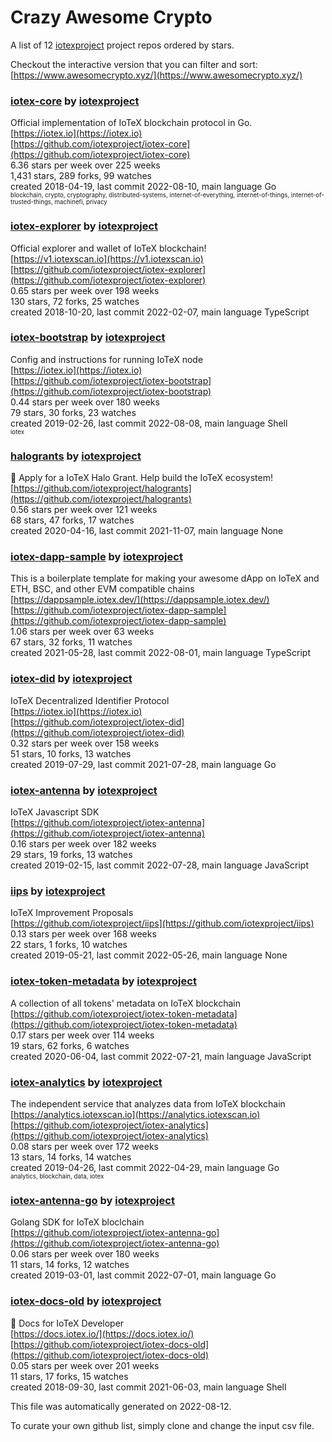 # Crazy Awesome Crypto
A list of 12 [iotexproject](https://github.com/iotexproject) project repos ordered by stars.  

Checkout the interactive version that you can filter and sort: 
[https://www.awesomecrypto.xyz/](https://www.awesomecrypto.xyz/)  


### [iotex-core](https://github.com/iotexproject/iotex-core) by [iotexproject](https://github.com/iotexproject)  
Official implementation of IoTeX blockchain protocol in Go.  
[https://iotex.io](https://iotex.io)  
[https://github.com/iotexproject/iotex-core](https://github.com/iotexproject/iotex-core)  
6.36 stars per week over 225 weeks  
1,431 stars, 289 forks, 99 watches  
created 2018-04-19, last commit 2022-08-10, main language Go  
<sub><sup>blockchain, crypto, cryptography, distributed-systems, internet-of-everything, internet-of-things, internet-of-trusted-things, machinefi, privacy</sup></sub>


### [iotex-explorer](https://github.com/iotexproject/iotex-explorer) by [iotexproject](https://github.com/iotexproject)  
Official explorer and wallet of IoTeX blockchain!  
[https://v1.iotexscan.io](https://v1.iotexscan.io)  
[https://github.com/iotexproject/iotex-explorer](https://github.com/iotexproject/iotex-explorer)  
0.65 stars per week over 198 weeks  
130 stars, 72 forks, 25 watches  
created 2018-10-20, last commit 2022-02-07, main language TypeScript  


### [iotex-bootstrap](https://github.com/iotexproject/iotex-bootstrap) by [iotexproject](https://github.com/iotexproject)  
Config and instructions for running IoTeX node  
[https://iotex.io](https://iotex.io)  
[https://github.com/iotexproject/iotex-bootstrap](https://github.com/iotexproject/iotex-bootstrap)  
0.44 stars per week over 180 weeks  
79 stars, 30 forks, 23 watches  
created 2019-02-26, last commit 2022-08-08, main language Shell  
<sub><sup>iotex</sup></sub>


### [halogrants](https://github.com/iotexproject/halogrants) by [iotexproject](https://github.com/iotexproject)  
👟 Apply for a IoTeX Halo Grant. Help build the IoTeX ecosystem!  
[https://github.com/iotexproject/halogrants](https://github.com/iotexproject/halogrants)  
0.56 stars per week over 121 weeks  
68 stars, 47 forks, 17 watches  
created 2020-04-16, last commit 2021-11-07, main language None  


### [iotex-dapp-sample](https://github.com/iotexproject/iotex-dapp-sample) by [iotexproject](https://github.com/iotexproject)  
This is a boilerplate template for making your awesome dApp on IoTeX and ETH, BSC, and other EVM compatible chains  
[https://dappsample.iotex.dev/](https://dappsample.iotex.dev/)  
[https://github.com/iotexproject/iotex-dapp-sample](https://github.com/iotexproject/iotex-dapp-sample)  
1.06 stars per week over 63 weeks  
67 stars, 32 forks, 11 watches  
created 2021-05-28, last commit 2022-08-01, main language TypeScript  


### [iotex-did](https://github.com/iotexproject/iotex-did) by [iotexproject](https://github.com/iotexproject)  
IoTeX Decentralized Identifier Protocol  
[https://iotex.io](https://iotex.io)  
[https://github.com/iotexproject/iotex-did](https://github.com/iotexproject/iotex-did)  
0.32 stars per week over 158 weeks  
51 stars, 10 forks, 13 watches  
created 2019-07-29, last commit 2021-07-28, main language Go  


### [iotex-antenna](https://github.com/iotexproject/iotex-antenna) by [iotexproject](https://github.com/iotexproject)  
IoTeX Javascript SDK  
[https://github.com/iotexproject/iotex-antenna](https://github.com/iotexproject/iotex-antenna)  
0.16 stars per week over 182 weeks  
29 stars, 19 forks, 13 watches  
created 2019-02-15, last commit 2022-07-28, main language JavaScript  


### [iips](https://github.com/iotexproject/iips) by [iotexproject](https://github.com/iotexproject)  
IoTeX Improvement Proposals  
[https://github.com/iotexproject/iips](https://github.com/iotexproject/iips)  
0.13 stars per week over 168 weeks  
22 stars, 1 forks, 10 watches  
created 2019-05-21, last commit 2022-05-26, main language None  


### [iotex-token-metadata](https://github.com/iotexproject/iotex-token-metadata) by [iotexproject](https://github.com/iotexproject)  
A collection of all tokens' metadata on IoTeX blockchain  
[https://github.com/iotexproject/iotex-token-metadata](https://github.com/iotexproject/iotex-token-metadata)  
0.17 stars per week over 114 weeks  
19 stars, 62 forks, 6 watches  
created 2020-06-04, last commit 2022-07-21, main language JavaScript  


### [iotex-analytics](https://github.com/iotexproject/iotex-analytics) by [iotexproject](https://github.com/iotexproject)  
The independent service that analyzes data from IoTeX blockchain  
[https://analytics.iotexscan.io](https://analytics.iotexscan.io)  
[https://github.com/iotexproject/iotex-analytics](https://github.com/iotexproject/iotex-analytics)  
0.08 stars per week over 172 weeks  
13 stars, 14 forks, 14 watches  
created 2019-04-26, last commit 2022-04-29, main language Go  
<sub><sup>analytics, blockchain, data, iotex</sup></sub>


### [iotex-antenna-go](https://github.com/iotexproject/iotex-antenna-go) by [iotexproject](https://github.com/iotexproject)  
Golang SDK for IoTeX bloclchain  
[https://github.com/iotexproject/iotex-antenna-go](https://github.com/iotexproject/iotex-antenna-go)  
0.06 stars per week over 180 weeks  
11 stars, 14 forks, 12 watches  
created 2019-03-01, last commit 2022-07-01, main language Go  


### [iotex-docs-old](https://github.com/iotexproject/iotex-docs-old) by [iotexproject](https://github.com/iotexproject)  
:trumpet: Docs for IoTeX Developer  
[https://docs.iotex.io/](https://docs.iotex.io/)  
[https://github.com/iotexproject/iotex-docs-old](https://github.com/iotexproject/iotex-docs-old)  
0.05 stars per week over 201 weeks  
11 stars, 17 forks, 15 watches  
created 2018-09-30, last commit 2021-06-03, main language Shell  


This file was automatically generated on 2022-08-12.  

To curate your own github list, simply clone and change the input csv file.  